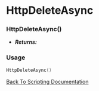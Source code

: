 # HttpDeleteAsync

### HttpDeleteAsync()
- ***Returns:*** 

### Usage

```Lua
HttpDeleteAsync()
```


[Back To Scripting Documentation](../README.md)
